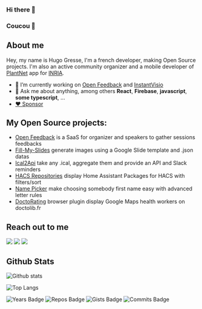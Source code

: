 ### Hi there 👋

<!--
**HugoGresse/HugoGresse** is a ✨ _special_ ✨ repository because its `README.md` (this file) appears on your GitHub profile.

Here are some ideas to get you started:

- 🔭 I’m currently working on ...
- 🌱 I’m currently learning ...
- 👯 I’m looking to collaborate on ...
- 🤔 I’m looking for help with ...
- 💬 Ask me about ...
- 📫 How to reach me: ...
- 😄 Pronouns: ...
- ⚡ Fun fact: ...
-->


### Coucou 👋

## About me

Hey, my name is Hugo Gresse, I'm a french developer, making Open Source projects. I'm also an active community organizer and a mobile developer of [PlantNet](https://plantnet.org) app for [INRIA](https://inria.fr).  

- 🔭 I’m currently working on [Open Feedback](https://openfeedback.io/) and [InstantVisio]()
- 💬 Ask me about anything, among others **React**, **Firebase**, **javascript**, **some typescript**, … 
- [:heart: Sponsor](https://github.com/sponsors/HugoGresse)

## My Open Source projects: 

- [Open Feedback](https://openfeedback.io/) is a SaaS for organizer and speakers to gather sessions feedbacks
- [Fill-My-Slides](https://github.com/HugoGresse/Fill-My-Slides) generate images using a Google Slide template and .json datas
- [Ical2Api](https://github.com/HugoGresse/Ical2Api) take any .ical, aggregate them and provide an API and Slack reminders
- [HACS Repositories](https://github.com/HugoGresse/hacs-repositories) display Home Assistant Packages for HACS with filters/sort
- [Name Picker](https://name-picker-2436a.web.app/) make choosing somebody first name easy with advanced letter rules
- [DoctoRating](https://github.com/HugoGresse/doctorating) browser plugin display Google Maps health workers on doctolib.fr


## Reach out to me

[![](https://img.shields.io/badge/linkedin-hugogresse-%238888FF)](https://www.linkedin.com/in/hugogresse/)
[![](https://img.shields.io/badge/twitter-HugoGresse-%238888FF)](https://twitter.com/HugoGresse)
[![](https://img.shields.io/badge/stackoverflow-hugo-gresse-%23FF6622)](https://stackoverflow.com/users/1377145/hugo-gresse)

## Github Stats

![Github stats](https://github-readme-stats.vercel.app/api?username=hugogresse&show_icons=true&count_private=true&theme=)

![Top Langs](https://github-readme-stats.vercel.app/api/top-langs/?username=hugogresse&hide=java,css&layout=compact)

![Years Badge](https://badges.pufler.dev/years/hugogresse?style=flat&color=blue)
![Repos Badge](https://badges.pufler.dev/repos/hugogresse?style=flat&color=blue)
![Gists Badge](https://badges.pufler.dev/gists/hugogresse?style=flat&color=blue)
![Commits Badge](https://badges.pufler.dev/commits/monthly/hugogresse?style=flat&color=blue)
